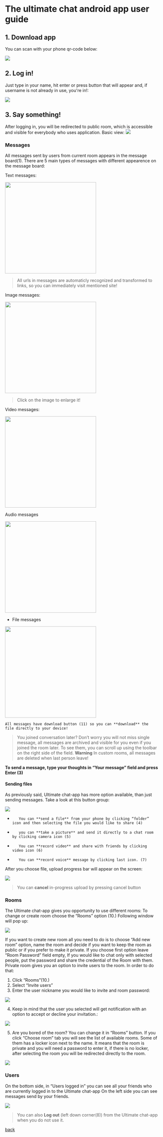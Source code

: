 # The ultimate chat android app user guide

## 1. Download app
You can scan with your phone qr-code below:

<img src="https://chart.googleapis.com/chart?chs=116x116&cht=qr&chl=https://build.phonegap.com/apps/2774587/install/X37HhLTxcPB1j_714bia&chld=L|1&choe=UTF-8"/>


## 2. Log in!
Just type in your name, hit enter or press button that will appear and, if username is not already in use, you're in!:

<img src="https://github.com/siematypie/phoneGap-chat-client/blob/master/docs/images/login.png?raw=true"/>

## 3. Say something!
After logging in, you will be redirected to public room, which is accessible and visible for everybody who uses application. Basic view:
<img src="https://github.com/siematypie/phoneGap-chat-client/blob/master/docs/images/options.png?raw=true"/>



### Messages
All messages sent by users from current room appears in the message board(1). There are 5 main types of messages with different appearence on the message board:

Text messages:

<img src="https://github.com/siematypie/phoneGap-chat-client/blob/master/docs/images/text.png?raw=true" width="300"/>

> All urls in messages are automaticly recognized and transformed to links, so you can immediately visit mentioned site!

Image messages:

<img src="https://github.com/siematypie/phoneGap-chat-client/blob/master/docs/images/image.png?raw=true" width="300"/>

> Click on the image to enlarge it!

Video messages:

<img src="https://github.com/siematypie/phoneGap-chat-client/blob/master/docs/images/video.png?raw=true" width="300" />

Audio messages

<img src="https://github.com/siematypie/phoneGap-chat-client/blob/master/docs/images/audio.png?raw=true" width="300"/>

* File messages

<img src="https://github.com/siematypie/phoneGap-chat-client/blob/master/docs/images/file.png?raw=true" width="300"/>

    All messages have download button (11) so you can **download** the file directly to your device!

>You joined conversation later? Don’t worry you will not miss single message, all messages are archived and visible for you even if you joined the room later. To see them, you can scroll up using the toolbar on the right side of the field. **Warning** In custom rooms, all messages are deleted when last person leave!

**To send a message, type your thoughts in “Your message” field and press Enter (3)**
#### Sending files
As previously said, Ultimate chat-app has more option available, than just sending messages. Take a look at this button group:

<img src="https://github.com/siematypie/phoneGap-chat-client/blob/master/docs/images/buttons.png?raw=true"/>

-        You can **send a file** from your phone by clicking “folder” icon and then selecting the file you would like to share (4)
-        you can **take a picture** and send it directly to a chat room by clicking camera icon (5)
-        You can **record video** and share with friends by clicking video icon (6)
-        You can **record voice** message by clicking last icon. (7)

After you choose file, upload progress bar will appear on the screen:

<img src="https://github.com/siematypie/phoneGap-chat-client/blob/master/docs/images/progressbar.png?raw=true"/>

> You can **cancel** in-progress upload by pressing cancel button

### Rooms

The Ultimate chat-app gives you opportunity to use different rooms:
To change or create room choose the “Rooms” option (10.) Following window will pop up:

<img src="https://github.com/siematypie/phoneGap-chat-client/blob/master/docs/images/romm-opts.png?raw=true"/>

If you want to create new room all you need to do is to choose “Add new room” option, name the room and decide if you want to keep the room as public or if you prefer to make it private.
If you choose first option leave “Room Password” field empty, If you would like to chat only with selected people, put the password and share the credential of the Room with them.
Private room gives you an option to invite users to the room. In order to do that:
1. Click “Rooms”(10.)
2. Select “Invite users”
3. Enter the user nickname you would like to invite and room password:

<img src="https://github.com/siematypie/phoneGap-chat-client/blob/master/docs/images/inviting.png?raw=true"/>

4. Keep in mind that the user you selected will get notification with an option to accept or decline your invitation.:

<img src="https://github.com/siematypie/phoneGap-chat-client/blob/master/docs/images/invitate.png?raw=true"/>

5. Are you bored of the room? You can change it in “Rooms” button. If you click “Choose room” tab you will see the list of available rooms. Some of them has a locker icon next to the name. It means that the room is private and you will need a password to enter it, if there is no locker, after selecting the room you will be redirected directly to the room.

<img src="https://github.com/siematypie/phoneGap-chat-client/blob/master/docs/images/rooms.png?raw=true"/>

### Users
On the bottom side, in “Users logged in” you can see all your friends who are currently logged in to the Ultimate chat-app
On the left side you can see messages send by your friends.

<img src="https://github.com/siematypie/phoneGap-chat-client/blob/master/docs/images/logged-in.png?raw=true"/>

>You can also **Log out** (left down corner(8)) from the Ultimate chat-app when you do not use it.


[back](./)

